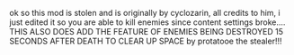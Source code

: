 ok so this mod is stolen and is originally by cyclozarin, all credits to him, i just edited it so you are able to kill enemies since content settings broke....
THIS ALSO DOES ADD THE FEATURE OF ENEMIES BEING DESTROYED 15 SECONDS AFTER DEATH TO CLEAR UP SPACE
by protatooe the stealer!!!